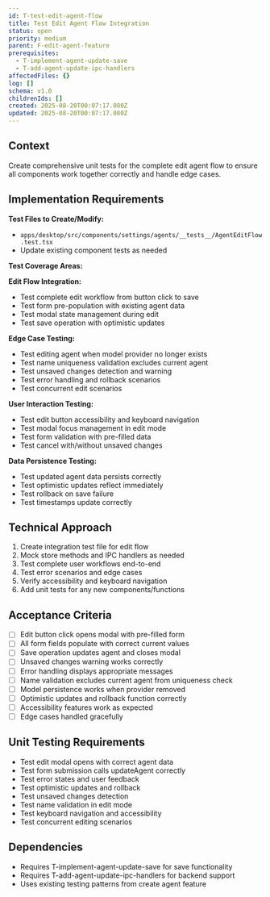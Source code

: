 ```yaml
---
id: T-test-edit-agent-flow
title: Test Edit Agent Flow Integration
status: open
priority: medium
parent: F-edit-agent-feature
prerequisites:
  - T-implement-agent-update-save
  - T-add-agent-update-ipc-handlers
affectedFiles: {}
log: []
schema: v1.0
childrenIds: []
created: 2025-08-20T00:07:17.080Z
updated: 2025-08-20T00:07:17.080Z
---
```


## Context

Create comprehensive unit tests for the complete edit agent flow to ensure all components work together correctly and handle edge cases.

## Implementation Requirements

**Test Files to Create/Modify:**

- `apps/desktop/src/components/settings/agents/__tests__/AgentEditFlow.test.tsx`
- Update existing component tests as needed

**Test Coverage Areas:**

**Edit Flow Integration:**

- Test complete edit workflow from button click to save
- Test form pre-population with existing agent data
- Test modal state management during edit
- Test save operation with optimistic updates

**Edge Case Testing:**

- Test editing agent when model provider no longer exists
- Test name uniqueness validation excludes current agent
- Test unsaved changes detection and warning
- Test error handling and rollback scenarios
- Test concurrent edit scenarios

**User Interaction Testing:**

- Test edit button accessibility and keyboard navigation
- Test modal focus management in edit mode
- Test form validation with pre-filled data
- Test cancel with/without unsaved changes

**Data Persistence Testing:**

- Test updated agent data persists correctly
- Test optimistic updates reflect immediately
- Test rollback on save failure
- Test timestamps update correctly

## Technical Approach

1. Create integration test file for edit flow
2. Mock store methods and IPC handlers as needed
3. Test complete user workflows end-to-end
4. Test error scenarios and edge cases
5. Verify accessibility and keyboard navigation
6. Add unit tests for any new components/functions

## Acceptance Criteria

- [ ] Edit button click opens modal with pre-filled form
- [ ] All form fields populate with correct current values
- [ ] Save operation updates agent and closes modal
- [ ] Unsaved changes warning works correctly
- [ ] Error handling displays appropriate messages
- [ ] Name validation excludes current agent from uniqueness check
- [ ] Model persistence works when provider removed
- [ ] Optimistic updates and rollback function correctly
- [ ] Accessibility features work as expected
- [ ] Edge cases handled gracefully

## Unit Testing Requirements

- Test edit modal opens with correct agent data
- Test form submission calls updateAgent correctly
- Test error states and user feedback
- Test optimistic updates and rollback
- Test unsaved changes detection
- Test name validation in edit mode
- Test keyboard navigation and accessibility
- Test concurrent editing scenarios

## Dependencies

- Requires T-implement-agent-update-save for save functionality
- Requires T-add-agent-update-ipc-handlers for backend support
- Uses existing testing patterns from create agent feature
